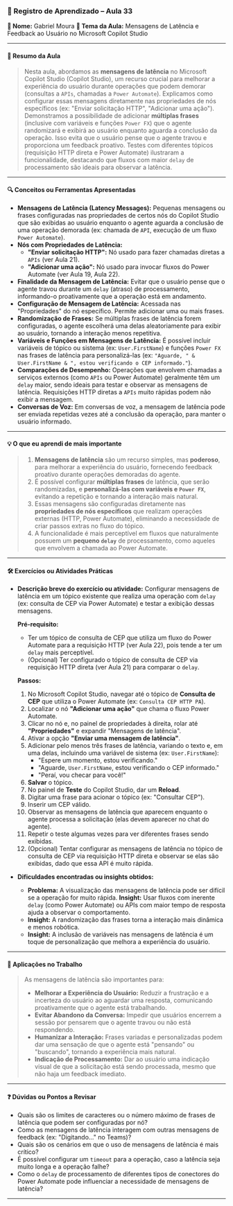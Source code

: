 ### 📘 Registro de Aprendizado – Aula 33

**👤 Nome:** Gabriel Moura
**🎯 Tema da Aula:** Mensagens de Latência e Feedback ao Usuário no Microsoft Copilot Studio

---

#### 📝 Resumo da Aula
> Nesta aula, abordamos as **mensagens de latência** no Microsoft Copilot Studio (Copilot Studio), um recurso crucial para melhorar a experiência do usuário durante operações que podem demorar (consultas a `APIs`, chamadas a `Power Automate`). Explicamos como configurar essas mensagens diretamente nas propriedades de nós específicos (ex: "Enviar solicitação HTTP", "Adicionar uma ação"). Demonstramos a possibilidade de adicionar **múltiplas frases** (inclusive com variáveis e funções `Power FX`) que o agente randomizará e exibirá ao usuário enquanto aguarda a conclusão da operação. Isso evita que o usuário pense que o agente travou e proporciona um feedback proativo. Testes com diferentes tópicos (requisição HTTP direta e Power Automate) ilustraram a funcionalidade, destacando que fluxos com maior `delay` de processamento são ideais para observar a latência.

---

#### 🔍 Conceitos ou Ferramentas Apresentadas
- **Mensagens de Latência (Latency Messages):** Pequenas mensagens ou frases configuradas nas propriedades de certos nós do Copilot Studio que são exibidas ao usuário enquanto o agente aguarda a conclusão de uma operação demorada (ex: chamada de `API`, execução de um fluxo `Power Automate`).
- **Nós com Propriedades de Latência:**
    - **"Enviar solicitação HTTP":** Nó usado para fazer chamadas diretas a `APIs` (ver Aula 21).
    - **"Adicionar uma ação":** Nó usado para invocar fluxos do Power Automate (ver Aula 19, Aula 22).
- **Finalidade da Mensagem de Latência:** Evitar que o usuário pense que o agente travou durante um `delay` (atraso) de processamento, informando-o proativamente que a operação está em andamento.
- **Configuração de Mensagem de Latência:** Acessada nas "Propriedades" do nó específico. Permite adicionar uma ou mais frases.
- **Randomização de Frases:** Se múltiplas frases de latência forem configuradas, o agente escolherá uma delas aleatoriamente para exibir ao usuário, tornando a interação menos repetitiva.
- **Variáveis e Funções em Mensagens de Latência:** É possível incluir variáveis de tópico ou sistema (ex: `User.FirstName`) e funções `Power FX` nas frases de latência para personalizá-las (ex: `"Aguarde, " & User.FirstName & ", estou verificando o CEP informado."`).
- **Comparações de Desempenho:** Operações que envolvem chamadas a serviços externos (como `APIs` ou Power Automate) geralmente têm um `delay` maior, sendo ideais para testar e observar as mensagens de latência. Requisições HTTP diretas a `APIs` muito rápidas podem não exibir a mensagem.
- **Conversas de Voz:** Em conversas de voz, a mensagem de latência pode ser enviada repetidas vezes até a conclusão da operação, para manter o usuário informado.

---

#### 💡 O que eu aprendi de mais importante
> 1.  **Mensagens de latência** são um recurso simples, mas **poderoso**, para melhorar a experiência do usuário, fornecendo feedback proativo durante operações demoradas do agente.
> 2.  É possível configurar **múltiplas frases** de latência, que serão randomizadas, e **personalizá-las com variáveis e `Power FX`**, evitando a repetição e tornando a interação mais natural.
> 3.  Essas mensagens são configuradas diretamente nas **propriedades de nós específicos** que realizam operações externas (HTTP, Power Automate), eliminando a necessidade de criar passos extras no fluxo do tópico.
> 4.  A funcionalidade é mais perceptível em fluxos que naturalmente possuem um **pequeno `delay`** de processamento, como aqueles que envolvem a chamada ao Power Automate.

---

#### 🛠 Exercícios ou Atividades Práticas
- **Descrição breve do exercício ou atividade:** Configurar mensagens de latência em um tópico existente que realiza uma operação com `delay` (ex: consulta de CEP via Power Automate) e testar a exibição dessas mensagens.

    **Pré-requisito:**
    *   Ter um tópico de consulta de CEP que utiliza um fluxo do Power Automate para a requisição HTTP (ver Aula 22), pois tende a ter um `delay` mais perceptível.
    *   (Opcional) Ter configurado o tópico de consulta de CEP via requisição HTTP direta (ver Aula 21) para comparar o `delay`.

    **Passos:**
    1.  No Microsoft Copilot Studio, navegar até o tópico de **Consulta de CEP** que utiliza o Power Automate (ex: `Consulta CEP HTTP PA`).
    2.  Localizar o nó **"Adicionar uma ação"** que chama o fluxo Power Automate.
    3.  Clicar no nó e, no painel de propriedades à direita, rolar até **"Propriedades"** e expandir "Mensagens de latência".
    4.  Ativar a opção **"Enviar uma mensagem de latência"**.
    5.  Adicionar pelo menos três frases de latência, variando o texto e, em uma delas, incluindo uma variável de sistema (ex: `User.FirstName`):
        *   "Espere um momento, estou verificando."
        *   "Aguarde, `User.FirstName`, estou verificando o CEP informado."
        *   "Peraí, vou checar para você!"
    6.  **Salvar** o tópico.
    7.  No painel de **Teste** do Copilot Studio, dar um **Reload**.
    8.  Digitar uma frase para acionar o tópico (ex: "Consultar CEP").
    9.  Inserir um CEP válido.
    10. Observar as mensagens de latência que aparecem enquanto o agente processa a solicitação (elas devem aparecer no chat do agente).
    11. Repetir o teste algumas vezes para ver diferentes frases sendo exibidas.
    12. (Opcional) Tentar configurar as mensagens de latência no tópico de consulta de CEP via requisição HTTP direta e observar se elas são exibidas, dado que essa API é muito rápida.

- **Dificuldades encontradas ou insights obtidos:**
    - **Problema:** A visualização das mensagens de latência pode ser difícil se a operação for muito rápida. **Insight:** Usar fluxos com inerente `delay` (como Power Automate) ou APIs com maior tempo de resposta ajuda a observar o comportamento.
    - **Insight:** A randomização das frases torna a interação mais dinâmica e menos robótica.
    - **Insight:** A inclusão de variáveis nas mensagens de latência é um toque de personalização que melhora a experiência do usuário.

---

#### 📌 Aplicações no Trabalho
> As mensagens de latência são importantes para:
> - **Melhorar a Experiência do Usuário:** Reduzir a frustração e a incerteza do usuário ao aguardar uma resposta, comunicando proativamente que o agente está trabalhando.
> - **Evitar Abandono da Conversa:** Impedir que usuários encerrem a sessão por pensarem que o agente travou ou não está respondendo.
> - **Humanizar a Interação:** Frases variadas e personalizadas podem dar uma sensação de que o agente está "pensando" ou "buscando", tornando a experiência mais natural.
> - **Indicação de Processamento:** Dar ao usuário uma indicação visual de que a solicitação está sendo processada, mesmo que não haja um feedback imediato.

---

#### ❓ Dúvidas ou Pontos a Revisar
- Quais são os limites de caracteres ou o número máximo de frases de latência que podem ser configuradas por nó?
- Como as mensagens de latência interagem com outras mensagens de feedback (ex: "Digitando..." no Teams)?
- Quais são os cenários em que o uso de mensagens de latência é mais crítico?
- É possível configurar um `timeout` para a operação, caso a latência seja muito longa e a operação falhe?
- Como o `delay` de processamento de diferentes tipos de conectores do Power Automate pode influenciar a necessidade de mensagens de latência?
---